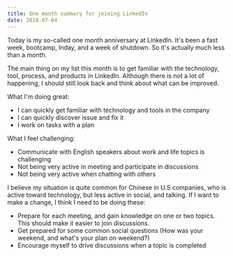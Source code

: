 ```yaml
---
title: One month summary for joining LinkedIn
date: 2018-07-04
---
```


Today is my so-called one month anniversary at LinkedIn. It's been a fast week, bootcamp, Inday, and a week of shutdown. So it's actually much less than a month.

The main thing on my list this month is to get familiar with the technology, tool, process, and products in LinkedIn. Although there is not a lot of happening, I should still look back and think about what can be improved.

What I'm doing great:

- I can quickly get familiar with technology and tools in the company
- I can quickly discover issue and fix it
- I work on tasks with a plan

What I feel challenging:

- Communicate with English speakers about work and life topics is challenging
- Not being very active in meeting and participate in discussions
- Not being very active when chatting with others

I believe my situation is quite common for Chinese in U.S companies, who is active toward technology, but less active in social, and talking. If I want to make a change, I think I need to be doing these:

- Prepare for each meeting, and gain knowledge on one or two topics. This should make it easier to join discussions.
- Get prepared for some common social questions (How was your weekend, and what's your plan on weekend?)
- Encourage myself to drive discussions when a topic is completed
